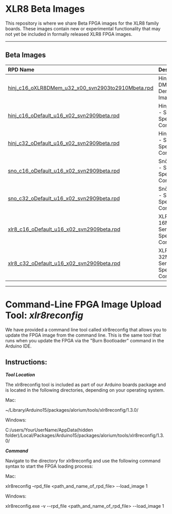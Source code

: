 # XLR8 Beta Images
This repository is where we share Beta FPGA images for the XLR8 family boards.  These images contain new or experimental functionality that may not yet be included in formally released XLR8 FPGA images.

<hr>


## Beta Images
| RPD Name                                | Description     |
|:----------------------------------------|-----------------|
|[hinj_c16_oXLR8DMem_u32_x00_svn2903to2910Mbeta.rpd](https://github.com/AloriumTechnology/XLR8BetaImages/blob/master/hinj_c16_oDefault_u16_x02_svn2909beta.rpd)| Hinj 16MHz DMEM XB Demo Image |
|[hinj_c16_oDefault_u16_x02_svn2909beta.rpd](https://github.com/AloriumTechnology/XLR8BetaImages/blob/master/hinj_c16_oDefault_u16_x02_svn2909beta.rpd)| Hinj 16MHz - Servo Speed Control |
|[hinj_c32_oDefault_u16_x02_svn2909beta.rpd](https://github.com/AloriumTechnology/XLR8BetaImages/blob/master/hinj_c32_oDefault_u16_x02_svn2909beta.rpd)| Hinj 32MHz - Servo Speed Control |
|[sno_c16_oDefault_u16_x02_svn2909beta.rpd](https://github.com/AloriumTechnology/XLR8BetaImages/blob/master/sno_c16_oDefault_u16_x02_svn2909beta.rpd) | Snō 16MHz - Servo Speed Control |
|[sno_c32_oDefault_u16_x02_svn2909beta.rpd](https://github.com/AloriumTechnology/XLR8BetaImages/blob/master/sno_c32_oDefault_u16_x02_svn2909beta.rpd) | Snō 32MHz - Servo Speed Control |
|[xlr8_c16_oDefault_u16_x02_svn2909beta.rpd](https://github.com/AloriumTechnology/XLR8BetaImages/blob/master/xlr8_c16_oDefault_u16_x02_svn2909beta.rpd)| XLR8 16MHz- Servo Speed Control |
|[xlr8_c32_oDefault_u16_x02_svn2909beta.rpd](https://github.com/AloriumTechnology/XLR8BetaImages/blob/master/xlr8_c32_oDefault_u16_x02_svn2909beta.rpd)| XLR8 32MHz- Servo Speed Control |

<hr>

# Command-Line FPGA Image Upload Tool: *xlr8reconfig*
We have provided a command line tool called xlr8reconfig that allows you to update the FPGA image from the command line.  This is the same tool that runs when you update the FPGA via the "Burn Bootloader" command in the Arduino IDE.

## Instructions:

***Tool Location***

The xlr8reconfig tool is included as part of our Arduino boards package and is located in the following directories, depending on your operating system.

Mac: 

~/Library/Arduino15/packages/alorium/tools/xlr8reconfig/1.3.0/

Windows:

C:/users/YourUserName/AppData(hidden folder)/Local/Packages/Arduino15/packages/alorium/tools/xlr8reconfig/1.3.0/


***Command***

Navigate to the directory for xlr8reconfig and use the following command syntax to start the FPGA loading process:

Mac:

xlr8reconfig –rpd_file <path_and_name_of_rpd_file> --load_image 1

Windows:

xlr8reconfig.exe -v --rpd_file <path_and_name_of_rpd_file> --load_image 1
